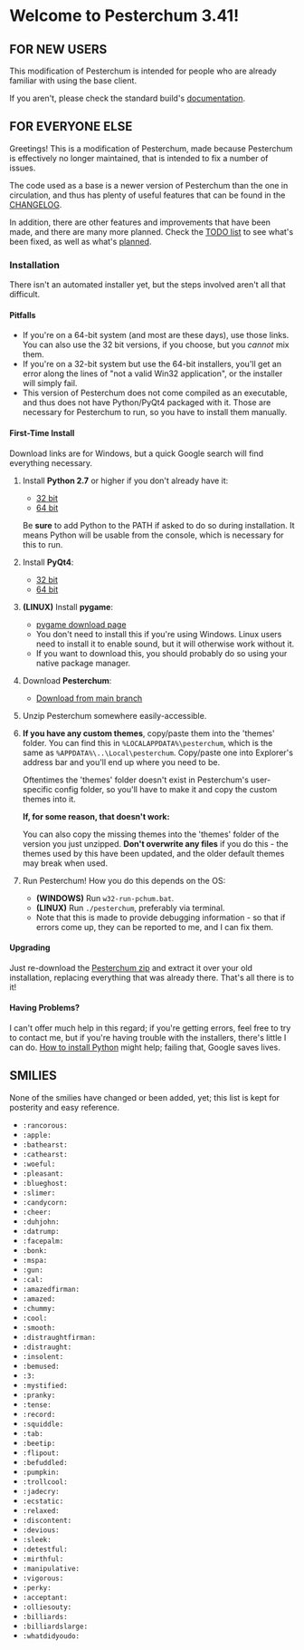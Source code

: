 Welcome to Pesterchum 3.41!
=============================

## FOR NEW USERS
This modification of Pesterchum is intended for people who are already familiar
with using the base client.

If you aren't, please check the standard build's [documentation][pchum-doc].

[pchum-orig]: https://github.com/illuminatedwax/pesterchum
[pchum-doc]: https://github.com/illuminatedwax/pesterchum/blob/master/README.mkdn

## FOR EVERYONE ELSE
Greetings! This is a modification of Pesterchum, made because Pesterchum is
effectively no longer maintained, that is intended to fix a number of issues.

The code used as a base is a newer version of Pesterchum than the one in
circulation, and thus has plenty of useful features that can be found in the
[CHANGELOG][changes].

In addition, there are other features and improvements that have been made, and
there are many more planned. Check the [TODO list][todo-done] to see what's
been fixed, as well as what's [planned][todo-upcoming].

[changes]: https://github.com/karxi/pesterchum/blob/master/CHANGELOG.mkdn
[todo-done]: https://github.com/karxi/pesterchum/blob/master/TODO.mkdn#tododone
[todo-upcoming]: https://github.com/karxi/pesterchum/blob/master/TODO.mkdn#features

### Installation
There isn't an automated installer yet, but the steps involved aren't all that
difficult.

#### Pitfalls
* If you're on a 64-bit system (and most are these days), use those links. You
    can also use the 32 bit versions, if you choose, but you *cannot* mix them.
* If you're on a 32-bit system but use the 64-bit installers, you'll get an
    error along the lines of "not a valid Win32 application", or the 
    installer will simply fail.
* This version of Pesterchum does not come compiled as an executable, and thus
    does not have Python/PyQt4 packaged with it. Those are necessary for
    Pesterchum to run, so you have to install them manually.

#### First-Time Install
Download links are for Windows, but a quick Google search will find everything
necessary.

1. Install **Python 2.7** or higher if you don't already have it:
    * [32 bit][python2-32]
    * [64 bit][python2-64]
 
    Be **sure** to add Python to the PATH if asked to do so during
    installation. It means Python will be usable from the console,
    which is necessary for this to run.

2. Install **PyQt4**:
    * [32 bit][pyqt4-32]
    * [64 bit][pyqt4-64]

3. **(LINUX)** Install **pygame**:
    * [pygame download page][pygame-dl]
    * You don't need to install this if you're using Windows. Linux users need
        to install it to enable sound, but it will otherwise work without it.
    * If you want to download this, you should probably do so using your native
        package manager.

4. Download **Pesterchum**:
    * [Download from main branch][pchum-zip]

5. Unzip Pesterchum somewhere easily-accessible.

6. **If you have any custom themes**, copy/paste them into the 'themes' folder.
    You can find this in `%LOCALAPPDATA%\pesterchum`, which is the same as
    `%APPDATA%\..\Local\pesterchum`. Copy/paste one into Explorer's address bar
    and you'll end up where you need to be.

    Oftentimes the 'themes' folder doesn't exist in Pesterchum's user-specific
    config folder, so you'll have to make it and copy the custom themes into
    it.

    __If, for some reason, that doesn't work:__

    You can also copy the missing themes into the 'themes' folder of the version
    you just unzipped. **Don't overwrite any files** if you do this - the themes
    used by this have been updated, and the older default themes may break when
    used.

7. Run Pesterchum! How you do this depends on the OS:
    * **(WINDOWS)** Run `w32-run-pchum.bat`.
    * **(LINUX)** Run `./pesterchum`, preferably via terminal.
    * Note that this is made to provide debugging information - so that if
        errors come up, they can be reported to me, and I can fix them.

[python2-32]: https://www.python.org/ftp/python/2.7.12/python-2.7.12.msi
[python2-64]: https://www.python.org/ftp/python/2.7.12/python-2.7.12.amd64.msi
[pyqt4-32]: http://sourceforge.net/projects/pyqt/files/PyQt4/PyQt-4.11.4/PyQt4-4.11.4-gpl-Py2.7-Qt4.8.7-x32.exe
[pyqt4-64]: http://sourceforge.net/projects/pyqt/files/PyQt4/PyQt-4.11.4/PyQt4-4.11.4-gpl-Py2.7-Qt4.8.7-x64.exe
[pygame-dl]: http://www.pygame.org/download.shtml
[pchum-zip]: https://github.com/karxi/pesterchum/archive/master.zip

#### Upgrading
Just re-download the [Pesterchum zip][pchum-zip] and extract it over your old
installation, replacing everything that was already there. That's all there is
to it!

#### Having Problems?
I can't offer much help in this regard; if you're getting errors, feel free to
try to contact me, but if you're having trouble with the installers, there's
little I can do. [How to install Python][howtogetpython] might help; failing
that, Google saves lives.

[howtogetpython]: http://www.howtogeek.com/197947/how-to-install-python-on-windows/



SMILIES
-------
None of the smilies have changed or been added, yet; this list is kept for
posterity and easy reference.

* `:rancorous:`
* `:apple:`
* `:bathearst:`
* `:cathearst:`
* `:woeful:`
* `:pleasant:`
* `:blueghost:`
* `:slimer:`
* `:candycorn:`
* `:cheer:`
* `:duhjohn:`
* `:datrump:`
* `:facepalm:`
* `:bonk:`
* `:mspa:`
* `:gun:`
* `:cal:`
* `:amazedfirman:`
* `:amazed:`
* `:chummy:`
* `:cool:`
* `:smooth:`
* `:distraughtfirman:`
* `:distraught:`
* `:insolent:`
* `:bemused:`
* `:3:`
* `:mystified:`
* `:pranky:`
* `:tense:`
* `:record:`
* `:squiddle:`
* `:tab:`
* `:beetip:`
* `:flipout:`
* `:befuddled:`
* `:pumpkin:`
* `:trollcool:`
* `:jadecry:`
* `:ecstatic:`
* `:relaxed:`
* `:discontent:`
* `:devious:`
* `:sleek:`
* `:detestful:`
* `:mirthful:`
* `:manipulative:`
* `:vigorous:`
* `:perky:`
* `:acceptant:`
* `:olliesouty:`
* `:billiards:`
* `:billiardslarge:`
* `:whatdidyoudo:`
